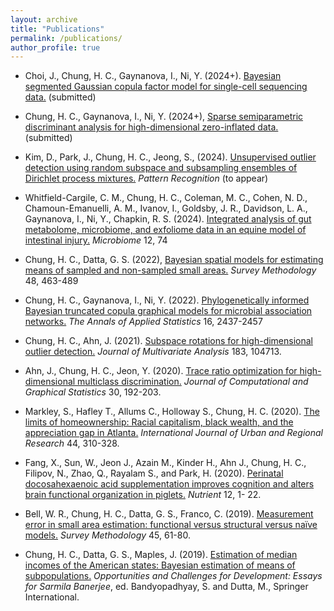 ```yaml
---
layout: archive
title: "Publications"
permalink: /publications/
author_profile: true
---
```


<!---  * authors (2023). title of the paper. *journal*. [[URL]](https://). [[GitHub]](https://). --->

<!--- * Ahn, S., Cha, H., **Chung, H. C.**, Ahn, J. (2024+), Monotone clustering. (Submitted) --->

* Choi, J., Chung, H. C., Gaynanova, I., Ni, Y. (2024+). [Bayesian segmented Gaussian copula factor model for single-cell sequencing data.](https://arxiv.org/abs/2403.15983) (submitted)

* Chung, H. C., Gaynanova, I., Ni, Y. (2024+), [Sparse semiparametric discriminant analysis for high-dimensional zero-inflated data.](https://arxiv.org/abs/2208.03734) (submitted)

* Kim, D., Park, J., Chung, H. C., Jeong, S., (2024). [Unsupervised outlier detection using random subspace and subsampling ensembles of Dirichlet process mixtures.](https://arxiv.org/abs/2401.00773) *Pattern Recognition* (to appear)

* Whitfield-Cargile, C. M., Chung, H. C., Coleman, M. C., Cohen, N. D., Chamoun-Emanuelli, A. M., Ivanov, I., Goldsby, J. R., Davidson, L. A., Gaynanova, I., Ni, Y., Chapkin, R. S. (2024). [Integrated analysis of gut metabolome, microbiome, and exfoliome data in an equine model of intestinal injury.](https://microbiomejournal.biomedcentral.com/counter/pdf/10.1186/s40168-024-01785-1.pdf) *Microbiome* 12, 74

* Chung, H. C., Datta, G. S. (2022), [Bayesian spatial models for estimating means of sampled and non-sampled small areas.](https://www150.statcan.gc.ca/n1/pub/12-001-x/2022002/article/00012-eng.htm) *Survey Methodology* 48, 463-489

* Chung, H. C., Gaynanova, I., Ni, Y. (2022). [Phylogenetically informed Bayesian truncated copula graphical models for microbial association networks.](https://projecteuclid.org/journals/annals-of-applied-statistics/volume-16/issue-4/Phylogenetically-informed-Bayesian-truncated-copula-graphical-models-for-microbial-association/10.1214/21-AOAS1598.short) *The Annals of Applied Statistics* 16, 2437-2457

* Chung, H. C., Ahn, J. (2021). [Subspace rotations for high-dimensional outlier detection.](https://www.sciencedirect.com/science/article/abs/pii/S0047259X20302943) *Journal of Multivariate Analysis* 183, 104713.


* Ahn, J., Chung, H. C., Jeon, Y. (2020). [Trace ratio optimization for high-dimensional multiclass discrimination.](https://www.tandfonline.com/doi/abs/10.1080/10618600.2020.1807352?journalCode=ucgs20) *Journal of Computational and Graphical Statistics* 30, 192-203.

* Markley, S., Hafley T., Allums C., Holloway S., Chung, H. C. (2020). [The limits of homeownership: Racial capitalism, black wealth, and the appreciation gap in Atlanta.](https://onlinelibrary.wiley.com/doi/abs/10.1111/1468-2427.12873) *International Journal of Urban and Regional Research* 44, 310-328.

* Fang, X., Sun, W., Jeon J., Azain M., Kinder H., Ahn J., Chung, H. C., Filipov, N., Zhao, Q., Rayalam S., and Park, H. (2020). [Perinatal docosahexaenoic acid supplementation improves cognition and alters brain functional organization in piglets.](https://www.mdpi.com/2072-6643/12/7/2090) *Nutrient* 12, 1- 22.  

* Bell, W. R., Chung, H. C., Datta, G. S., Franco, C. (2019). [Measurement error in small area estimation: functional versus structural versus naïve models.](https://www150.statcan.gc.ca/n1/pub/12-001-x/2019001/article/00005-eng.htm) *Survey Methodology* 45, 61-80.

* Chung, H. C., Datta, G. S., Maples, J. (2019). [Estimation of median incomes of the American states: Bayesian estimation of means of subpopulations.](https://link.springer.com/chapter/10.1007/978-981-13-9981-7_23) *Opportunities and Challenges for Development: Essays for Sarmila Banerjee*, ed. Bandyopadhyay, S. and Dutta, M., Springer International.



